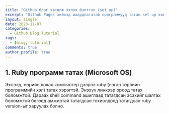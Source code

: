 ```yaml
---
title: "Github блог хөтөлж эхлэх бэлтгэл (set up)"
excerpt: "Github Pages хийхэд шаардлагатай программууд татан set up хийх болон туршилт маягаар жишиг блог оруулж үзэцгээе."
layout: single
date: 2023-11-07
categories:
  - Github Blog Tutorial
tags:
  - [blog, tutorial]
comments: true
author_profile: true
---
```


## 1. Ruby программ татах (Microsoft OS)
Эхлээд, өөрийн локал компьютер дээрээ ruby (нэгэн төрлийн программийн хэл) татах хэрэгтэй. Энэхүү линкээр ороод татах боломжтой. Дараах shell command ашиглаад татагдсан эсэхийг шалгах боломжтой бөгөөд амжилтай татагдсан тохиолдолд татагдсан  ruby version-ыг харуулах болно.
